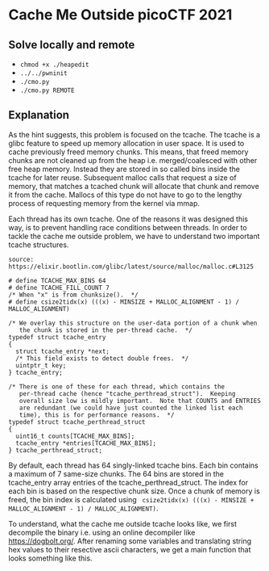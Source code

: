 
# Cache Me Outside picoCTF 2021

## Solve locally and remote
- `chmod +x ./heapedit`
- `../../pwninit`
- `./cmo.py`
- `./cmo.py REMOTE`

## Explanation
As the hint suggests, this problem is focused on the tcache. The tcache is a glibc feature to speed up memory allocation in user space. It is used to cache previously freed memory chunks.
This means, that freed memory chunks are not cleaned up from the heap i.e. merged/coalesced with other free heap memory. Instead they are stored in so called bins inside the tcache for later reuse.
Subsequent malloc calls that request a size of memory, that matches a tcached chunk will allocate that chunk and remove it from the cache. Mallocs of this type do not have to go to the lengthy
process of requesting memory from the kernel via mmap.

Each thread has its own tcache. One of the reasons it was designed this way, is to prevent handling race conditions between threads.
In order to tackle the cache me outside problem, we have to understand two important tcache structures.

```
source: https://elixir.bootlin.com/glibc/latest/source/malloc/malloc.c#L3125

# define TCACHE_MAX_BINS 64
# define TCACHE_FILL_COUNT 7
/* When "x" is from chunksize().  */
# define csize2tidx(x) (((x) - MINSIZE + MALLOC_ALIGNMENT - 1) / MALLOC_ALIGNMENT)

/* We overlay this structure on the user-data portion of a chunk when
   the chunk is stored in the per-thread cache.  */
typedef struct tcache_entry
{
  struct tcache_entry *next;
  /* This field exists to detect double frees.  */
  uintptr_t key;
} tcache_entry;

/* There is one of these for each thread, which contains the
   per-thread cache (hence "tcache_perthread_struct").  Keeping
   overall size low is mildly important.  Note that COUNTS and ENTRIES
   are redundant (we could have just counted the linked list each
   time), this is for performance reasons.  */
typedef struct tcache_perthread_struct
{
  uint16_t counts[TCACHE_MAX_BINS];
  tcache_entry *entries[TCACHE_MAX_BINS];
} tcache_perthread_struct;
```

By default, each thread has 64 singly-linked tcache bins. Each bin contains a maximum of 7 same-size chunks. The 64 bins are stored in the tcache_entry array entries of the tcache_perthread_struct.
The index for each bin is based on the respective chunk size. Once a chunk of memory is freed, the bin index is calculated using ` csize2tidx(x) (((x) - MINSIZE + MALLOC_ALIGNMENT - 1) / MALLOC_ALIGNMENT)`.

To understand, what the cache me outside tcache looks like, we first decompile the binary i.e. using an online decompiler like https://dogbolt.org/. After renaming some variables and translating string hex values
to their resective ascii characters, we get a main function that looks something like this.

```

```

